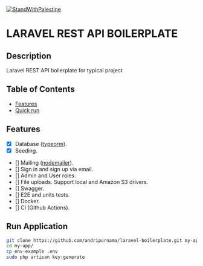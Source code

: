 [![StandWithPalestine](https://github.com/Safouene1/support-palestine-banner/blob/master/StandWithPalestine.svg)](https://github.com/Safouene1/support-palestine-banner)

# LARAVEL REST API BOILERPLATE


## Description <!-- omit in toc -->

Laravel REST API boilerplate for typical project


## Table of Contents <!-- omit in toc -->

- [Features](#features)
- [Quick run](#quick-run)


## Features

- [x] Database ([typeorm](https://www.npmjs.com/package/typeorm)).
- [x] Seeding.
- [] Mailing ([nodemailer](https://www.npmjs.com/package/nodemailer)).
- [] Sign in and sign up via email.
- [] Admin and User roles.
- [] File uploads. Support local and Amazon S3 drivers.
- [] Swagger.
- [] E2E and units tests.
- [] Docker.
- [] CI (Github Actions).

## Run Application
```bash
git clone https://github.com/andripurnama/laravel-boilerplate.git my-app
cd my-app/
cp env-example .env
sudo php artisan key:generate
